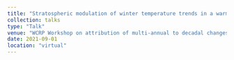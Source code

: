 ```yaml
---
title: "Stratospheric modulation of winter temperature trends in a warming climate"
collection: talks
type: "Talk"
venue: "WCRP Workshop on attribution of multi-annual to decadal changes in the climate system"
date: 2021-09-01
location: "virtual"
---
```


